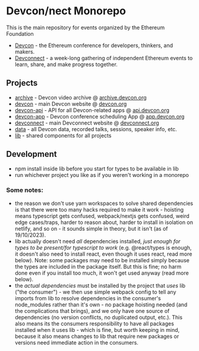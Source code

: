 # Devcon/nect Monorepo

This is the main repository for events organized by the Ethereum Foundation

- [Devcon](https://devcon.org/) - the Ethereum conference for developers, thinkers, and makers.
- [Devconnect](https://devconnect.org/) - a week-long gathering of independent Ethereum events to learn, share, and make progress together.

## Projects

- [archive](/archive/README.md) - Devcon video archive @ [archive.devcon.org](https://archive.devcon.org/)
- [devcon](/devcon/README.md) - main Devcon website @ [devcon.org](https://devcon.org/)
- [devcon-api](/devcon-api/README.md) - API for all Devcon-related apps @ [api.devcon.org](https://api.devcon.org/)
- [devcon-app](/devcon-app/README.md) - Devcon conference scheduling App @ [app.devcon.org](https://app.devcon.org/)
- [devconnect](/devconnect/README.md) - main Devconnect website @ [devconnect.org](https://devconnect.org/)
- [data](/devcon-api/data) - all Devcon data, recorded talks, sessions, speaker info, etc.
- [lib](/lib/README.md) - shared components for all projects

## Development

- npm install inside lib before you start for types to be available in lib
- run whichever project you like as if you weren't working in a monorepo

### Some notes:

- the reason we don't use yarn workspaces to solve shared dependencies is that there were too many hacks required to make it work - hoisting means typescript gets confused, webpack/nextjs gets confused, weird edge cases/traps, harder to reason about, harder to install in isolation on netlify, and so on - it sounds simple in theory, but it isn't (as of 19/10/2023).
- lib actually doesn't need _all_ dependencies installed, _just enough for types to be present/for typescript to work_ (e.g. @react/types is enough, it doesn't also need to install react, even though it uses react, read more below). Note: some packages may need to be installed simply because the types are included in the package itself. But this is fine; no harm done even if you install too much, it won't get used anyway (read more below).
- the _actual dependencies_ must be installed by the project that _uses_ lib ("the consumer") - we then use simple webpack config to tell any imports from lib to resolve dependencies in the consumer's node_modules rather than it's own - no package hoisting needed (and the complications that brings), and we only have one source of dependencies (no version conflicts, no duplicated output, etc.). This also means its the consumers responsibility to have all packages installed when it uses lib - which is fine, but worth keeping in mind, because it also means changes to lib that require new packages or versions need immediate action in the consumers.
